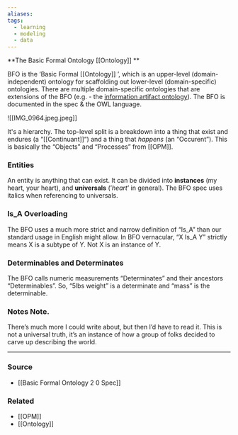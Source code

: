 ```yaml
---
aliases: 
tags:
  - learning
  - modeling
  - data
---
```

**The Basic Formal Ontology [[Ontology]] **

BFO is the ‘Basic Formal [[Ontology]] ’, which is an upper-level (domain-independent) ontology for scaffolding out lower-level (domain-specific) ontologies. There are multiple domain-specific ontologies that are extensions of the BFO (e.g. - the [information artifact ontology](https://github.com/information-artifact-ontology/IAO)). The BFO is documented in the spec & the OWL language.

![[IMG_0964.jpeg.jpeg]]

It's a hierarchy. The top-level split is a breakdown into a thing that exist and endures (a “[[Continuant]]“) and a thing that *happens* (an “Occurent”). This is basically the “Objects” and “Processes” from [[OPM]].

### Entities
An entity is anything that can exist. It can be divided into ******************instances****************** (my heart, your heart), and ********************universals******************** (’*heart*’ in general). The BFO spec uses italics when referencing to universals.

### Is_A Overloading
The BFO uses a much more strict and narrow definition of “Is_A” than our standard usage in English might allow. In BFO vernacular, “X Is_A Y” strictly means X is a subtype of Y. Not X is an instance of Y.

### Determinables and Determinates
The BFO calls numeric measurements “Determinates” and their ancestors “Determinables”. So, “5lbs weight” is a determinate and “mass” is the determinable.

### Notes Note.
There’s much more I could write about, but then I’d have to read it. This is not a universal truth, it’s an instance of how a group of folks decided to carve up describing the world.

---

### Source
- [[Basic Formal Ontology 2 0 Spec]]

### Related
- [[OPM]] 
- [[Ontology]]